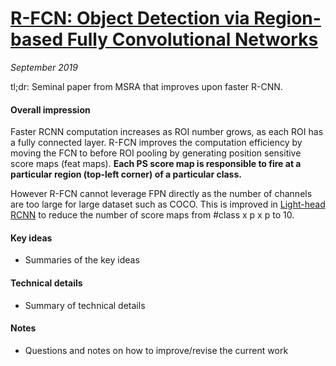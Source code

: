 # [R-FCN: Object Detection via Region-based Fully Convolutional Networks](https://arxiv.org/abs/1605.06409)

_September 2019_

tl;dr: Seminal paper from MSRA that improves upon faster R-CNN. 

#### Overall impression
Faster RCNN computation increases as ROI number grows, as each ROI has a fully connected layer. R-FCN improves the computation efficiency by moving the FCN to before ROI pooling by generating position sensitive score maps (feat maps). **Each PS score map is responsible to fire at a particular region (top-left corner) of a particular class.**

However R-FCN cannot leverage FPN directly as the number of channels are too large for large dataset such as COCO. This is improved in [Light-head RCNN](lighthead_rcnn.md) to reduce the number of score maps from #class x p x p to 10. 

#### Key ideas
- Summaries of the key ideas

#### Technical details
- Summary of technical details

#### Notes
- Questions and notes on how to improve/revise the current work  


